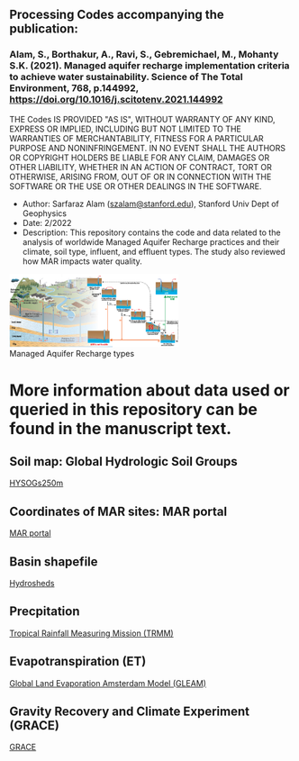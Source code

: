 ## Processing Codes accompanying the publication: 
### Alam, S., Borthakur, A., Ravi, S., Gebremichael, M., Mohanty S.K. (2021). Managed aquifer recharge implementation criteria to achieve water sustainability. Science of The Total Environment, 768, p.144992, https://doi.org/10.1016/j.scitotenv.2021.144992


THE Codes IS PROVIDED "AS IS", WITHOUT WARRANTY OF ANY KIND, EXPRESS OR IMPLIED, INCLUDING BUT NOT LIMITED TO THE WARRANTIES OF MERCHANTABILITY, FITNESS FOR A PARTICULAR PURPOSE AND NONINFRINGEMENT. IN NO EVENT SHALL THE AUTHORS OR COPYRIGHT HOLDERS BE LIABLE FOR ANY CLAIM, DAMAGES OR OTHER LIABILITY, WHETHER IN AN ACTION OF CONTRACT, TORT OR OTHERWISE, ARISING FROM, OUT OF OR IN CONNECTION WITH THE SOFTWARE OR THE USE OR OTHER DEALINGS IN THE SOFTWARE.

* Author: Sarfaraz Alam (szalam@stanford.edu), Stanford Univ Dept of Geophysics 
* Date: 2/2022
* Description: This repository contains the code and data related to the analysis of worldwide Managed Aquifer Recharge practices and their climate, soil type, influent, and effluent types. The study also reviewed how MAR impacts water quality. 

<img src="02_figures/MAR_Abstract_picture.png" width="300"> <br>
Managed Aquifer Recharge types

# More information about data used or queried in this repository can be found in the manuscript text.


## Soil map: Global Hydrologic Soil Groups
[HYSOGs250m](https://daac.ornl.gov/cgi-bin/dsviewer.pl?ds_id=1566)

## Coordinates of MAR sites: MAR portal
[MAR portal](https://apps.geodan.nl/igrac/ggis-viewer/viewer/globalmar/public/default)

## Basin shapefile
[Hydrosheds](https://www.hydrosheds.org/page/hydrobasins)

## Precpitation
[Tropical Rainfall Measuring Mission (TRMM)](https://gpm.nasa.gov/missions/trmm)

## Evapotranspiration (ET)
[Global Land Evaporation Amsterdam Model (GLEAM)](https://www.gleam.eu/)

## Gravity Recovery and Climate Experiment (GRACE)
[GRACE](https://podaac.jpl.nasa.gov/datasetlist?ids=Collections:ProcessingLevel&values=GRACE-FO:*3*&search=%22GRACE-FO%22&view=list)

